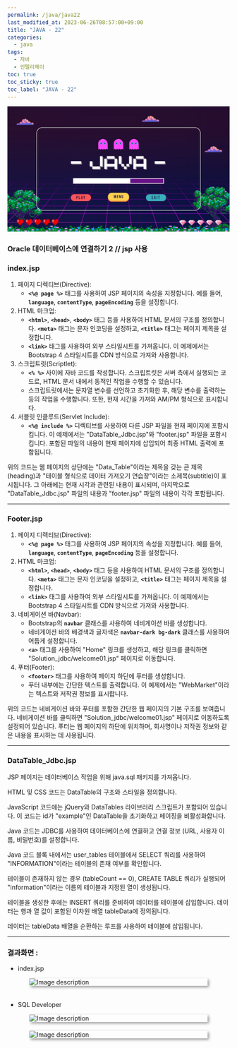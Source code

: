 ```yaml
---
permalink: /java/java22
last_modified_at: 2023-06-26T08:57:00+09:00
title: "JAVA - 22"
categories:
  - java
tags:
  - 자바
  - 인텔리제이
toc: true
toc_sticky: true
toc_label: "JAVA - 22"
---
```


<!-- <div style=" display : flex; justify-content: center;">
	<img src="{{site.baseurl}}/images/java/21.png" alt="Image description" style="width: 80%; height: 40%; margin-bottom: 20px; box-shadow: 3px 3px 6px rgba(0,0,0,0.4);">
</div> -->

![img](/images/java/java.jpg)

### Oracle 데이터베이스에 연결하기 2 // jsp 사용

### index.jsp

<script src="https://gist.github.com/junyihong/e73fcebe86b716f73f9ec044ddd0b750.js"></script>

1. 페이지 디렉티브(Directive):
    - **`<%@ page %>`** 태그를 사용하여 JSP 페이지의 속성을 지정합니다. 예를 들어, **`language`**, **`contentType`**, **`pageEncoding`** 등을 설정합니다.
2. HTML 마크업:
    - **`<html>`**, **`<head>`**, **`<body>`** 태그 등을 사용하여 HTML 문서의 구조를 정의합니다. **`<meta>`** 태그는 문자 인코딩을 설정하고, **`<title>`** 태그는 페이지 제목을 설정합니다.
    - **`<link>`** 태그를 사용하여 외부 스타일시트를 가져옵니다. 이 예제에서는 Bootstrap 4 스타일시트를 CDN 방식으로 가져와 사용합니다.
3. 스크립트릿(Scriptlet):
    - **`<% %>`** 사이에 자바 코드를 작성합니다. 스크립트릿은 서버 측에서 실행되는 코드로, HTML 문서 내에서 동적인 작업을 수행할 수 있습니다.
    - 스크립트릿에서는 문자열 변수를 선언하고 초기화한 후, 해당 변수를 출력하는 등의 작업을 수행합니다. 또한, 현재 시간을 가져와 AM/PM 형식으로 표시합니다.
4. 서블릿 인클루드(Servlet Include):
    - **`<%@ include %>`** 디렉티브를 사용하여 다른 JSP 파일을 현재 페이지에 포함시킵니다. 이 예제에서는 "DataTable_Jdbc.jsp"와 "footer.jsp" 파일을 포함시킵니다. 포함된 파일의 내용이 현재 페이지에 삽입되어 최종 HTML 출력에 포함됩니다.

위의 코드는 웹 페이지의 상단에는 "Data_Table"이라는 제목을 갖는 큰 제목(heading)과 "테이블 형식으로 데이터 가져오기 연습장"이라는 소제목(subtitle)이 표시됩니다. 그 아래에는 현재 시각과 관련된 내용이 표시되며, 마지막으로 "DataTable_Jdbc.jsp" 파일의 내용과 "footer.jsp" 파일의 내용이 각각 포함됩니다.

---

### Footer.jsp

<script src="https://gist.github.com/junyihong/d46394f498c83334621c18c14630ce2f.js"></script>

1. 페이지 디렉티브(Directive):
    - **`<%@ page %>`** 태그를 사용하여 JSP 페이지의 속성을 지정합니다. 예를 들어, **`language`**, **`contentType`**, **`pageEncoding`** 등을 설정합니다.
2. HTML 마크업:
    - **`<html>`**, **`<head>`**, **`<body>`** 태그 등을 사용하여 HTML 문서의 구조를 정의합니다. **`<meta>`** 태그는 문자 인코딩을 설정하고, **`<title>`** 태그는 페이지 제목을 설정합니다.
    - **`<link>`** 태그를 사용하여 외부 스타일시트를 가져옵니다. 이 예제에서는 Bootstrap 4 스타일시트를 CDN 방식으로 가져와 사용합니다.
3. 네비게이션 바(Navbar):
    - Bootstrap의 **`navbar`** 클래스를 사용하여 네비게이션 바를 생성합니다.
    - 네비게이션 바의 배경색과 글자색은 **`navbar-dark bg-dark`** 클래스를 사용하여 어둡게 설정합니다.
    - **`<a>`** 태그를 사용하여 "Home" 링크를 생성하고, 해당 링크를 클릭하면 "Solution_jdbc/welcome01.jsp" 페이지로 이동합니다.
4. 푸터(Footer):
    - **`<footer>`** 태그를 사용하여 페이지 하단에 푸터를 생성합니다.
    - 푸터 내부에는 간단한 텍스트를 출력합니다. 이 예제에서는 "WebMarket"이라는 텍스트와 저작권 정보를 표시합니다.

위의 코드는 네비게이션 바와 푸터를 포함한 간단한 웹 페이지의 기본 구조를 보여줍니다. 네비게이션 바를 클릭하면 "Solution_jdbc/welcome01.jsp" 페이지로 이동하도록 설정되어 있습니다. 푸터는 웹 페이지의 하단에 위치하며, 회사명이나 저작권 정보와 같은 내용을 표시하는 데 사용됩니다.

---

### DataTable_Jdbc.jsp

<script src="https://gist.github.com/junyihong/3413bfabf713aea1df974903a4a7681e.js"></script>

JSP 페이지는 데이터베이스 작업을 위해 java.sql 패키지를 가져옵니다.

HTML 및 CSS 코드는 DataTable의 구조와 스타일을 정의합니다.

JavaScript 코드에는 jQuery와 DataTables 라이브러리 스크립트가 포함되어 있습니다. 이 코드는 id가 "example"인 DataTable을 초기화하고 페이징을 비활성화합니다.

Java 코드는 JDBC를 사용하여 데이터베이스에 연결하고 연결 정보 (URL, 사용자 이름, 비밀번호)를 설정합니다.

Java 코드 블록 내에서는 user_tables 테이블에서 SELECT 쿼리를 사용하여 "INFORMATION"이라는 테이블의 존재 여부를 확인합니다.

테이블이 존재하지 않는 경우 (tableCount == 0), CREATE TABLE 쿼리가 실행되어 "information"이라는 이름의 테이블과 지정된 열이 생성됩니다.

테이블을 생성한 후에는 INSERT 쿼리를 준비하여 데이터를 테이블에 삽입합니다. 데이터는 행과 열 값이 포함된 이차원 배열 tableData에 정의됩니다.

데이터는 tableData 배열을 순환하는 루프를 사용하여 테이블에 삽입됩니다.

---

### 결과화면 :

- index.jsp

<div style=" display : flex; justify-content: center;">
	<img src="{{site.baseurl}}/images/java/27.jpg" alt="Image description" style="width: 80%; height: 40%; margin-bottom: 20px; box-shadow: 3px 3px 6px rgba(0,0,0,0.4);">
</div>

- SQL Developer

<div style=" display : flex; justify-content: center;">
	<img src="{{site.baseurl}}/images/java/28.jpg" alt="Image description" style="width: 80%; height: 40%; margin-bottom: 20px; box-shadow: 3px 3px 6px rgba(0,0,0,0.4);">
</div>

<div style=" display : flex; justify-content: center;">
	<img src="{{site.baseurl}}/images/java/29.jpg" alt="Image description" style="width: 80%; height: 40%; margin-bottom: 20px; box-shadow: 3px 3px 6px rgba(0,0,0,0.4);">
</div>

